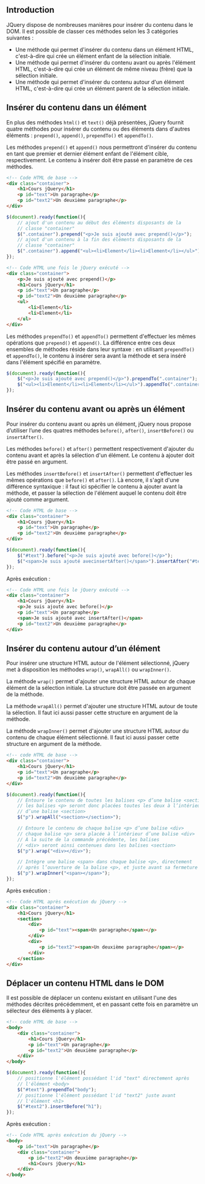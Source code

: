 ## Introduction

JQuery dispose de nombreuses manières pour insérer du contenu dans le DOM. Il est possible de classer ces méthodes selon les 3 catégories suivantes :

- Une méthode qui permet d'insérer du contenu dans un élément HTML, c'est-à-dire qui crée un élément enfant de la sélection initiale.
- Une méthode qui permet d'insérer du contenu avant ou après l'élément HTML, c'est-à-dire qui crée un élément de même niveau (frère) que la sélection initiale.
- Une méthode qui permet d'insérer du contenu autour d'un élément HTML, c'est-à-dire qui crée un élément parent de la sélection initiale.

## Insérer du contenu dans un élément

En plus des méthodes ```html()``` et ```text()``` déjà présentées, jQuery fournit quatre méthodes pour insérer du contenu ou des éléments dans d'autres éléments : ```prepend()```, ```append()```, ```prependTo()``` et ```appendTo()```.

Les méthodes ```prepend()``` et ```append()``` nous permettront d'insérer du contenu en tant que premier et dernier élément enfant de l'élément cible, respectivement. Le contenu à insérer doit être passé en paramètre de ces méthodes.

```html
<!-- Code HTML de base -->
<div class="container">
    <h1>Cours jQuery</h1>
    <p id="text">Un paragraphe</p>
    <p id="text2">Un deuxième paragraphe</p>
</div>
```

```js
$(document).ready(function(){
    // ajout d'un contenu au début des éléments disposants de la
    // classe "container"
    $(".container").prepend("<p>Je suis ajouté avec prepend()</p>");
    // ajout d'un contenu à la fin des éléments disposants de la
    // classe "container"
    $(".container").append("<ul><li>Element</li><li>Element</li></ul>")
});
```

```html
<!-- Code HTML une fois le jQuery exécuté -->
<div class="container">
    <p>Je suis ajouté avec prepend()</p>
    <h1>Cours jQuery</h1>
    <p id="text">Un paragraphe</p>
    <p id="text2">Un deuxième paragraphe</p>
    <ul>
        <li>Element</li>
        <li>Element</li>
    </ul>
</div>
```

Les méthodes ```prependTo()``` et ```appendTo()``` permettent d'effectuer les mêmes opérations que ```prepend()``` et ```append()```. La différence entre ces deux ensembles de méthodes réside dans leur syntaxe : en utilisant ```prependTo()``` et ```appendTo()```, le contenu à insérer sera avant la méthode et sera inséré dans l'élément spécifié en paramètre.

```js
$(document).ready(function(){
    $("<p>Je suis ajouté avec prepend()</p>").prependTo(".container");
    $("<ul><li>Element</li><li>Element</li></ul>").appendTo(".container");
});
```

## Insérer du contenu avant ou après un élément

Pour insérer du contenu avant ou après un élément, jQuery nous propose d’utiliser l’une des quatres méthodes ```before()```, ```after()```, ```insertBefore()``` ou ```insertAfter()```.

Les méthodes ```before()``` et ```after()``` permettent respectivement d'ajouter du contenu avant et après la sélection d'un élément. Le contenu à ajouter doit être passé en argument.

Les méthodes ```insertBefore()``` et ```insertAfter()``` permettent d'effectuer les mêmes opérations que ```before()``` et ```after()```. Là encore, il s'agit d'une différence syntaxique : il faut ici spécifier le contenu à ajouter avant la méthode, et passer la sélection de l'élément auquel le contenu doit être ajouté comme argument.

```html
<!-- Code HTML de base -->
<div class="container">
    <h1>Cours jQuery</h1>
    <p id="text">Un paragraphe</p>
    <p id="text2">Un deuxième paragraphe</p>
</div>
```

```js
$(document).ready(function(){
    $("#text").before("<p>Je suis ajouté avec before()</p>");
    $("<span>Je suis ajouté avecinsertAfter()</span>").insertAfter("#text");
});
```

Après exécution : 

```html
<!-- Code HTML une fois le jQuery exécuté -->
<div class="container">
    <h1>Cours jQuery</h1>
    <p>Je suis ajouté avec before()</p>
    <p id="text">Un paragraphe</p>
    <span>Je suis ajouté avec insertAfter()</span>
    <p id="text2">Un deuxième paragraphe</p>
</div>
```

## Insérer du contenu autour d’un élément

Pour insérer une structure HTML autour de l'élément sélectionné, jQuery met à disposition les méthodes ```wrap()```, ```wrapAll()``` ou ```wrapInner()```.

La méthode ```wrap()``` permet d'ajouter une structure HTML autour de chaque élément de la sélection initiale. La structure doit être passée en argument de la méthode.

La méthode ```wrapAll()``` permet d'ajouter une structure HTML autour de toute la sélection. Il faut ici aussi passer cette structure en argument de la méthode.

La méthode ```wrapInner()``` permet d'ajouter une structure HTML autour du contenu de chaque élément sélectionné. Il faut ici aussi passer cette structure en argument de la méthode.

```html
<!-- code HTML de base -->
<div class="container">
    <h1>Cours jQuery</h1>
    <p id="text">Un paragraphe</p>
    <p id="text2">Un deuxième paragraphe</p>
</div>
```

```js
$(document).ready(function(){
    // Entoure le contenu de toutes les balises <p> d’une balise <section>
    // les balises <p> seront donc placées toutes les deux à l’intérieur
    // d’une balise <section>
    $("p").wrapAll("<section></section>");

    // Entoure le contenu de chaque balise <p> d’une balise <div>
    // chaque balise <p> sera placée à l’intérieur d’une balise <div>
    // À la suite de la commande précédente, les balises
    // <div> seront ainsi contenues dans les balises <section>
    $("p").wrap("<div></div>");

    // Intègre une balise <span> dans chaque balise <p>, directement
    // après l’ouverture de la balise <p>, et juste avant sa fermeture
    $("p").wrapInner("<span></span>");
});
```

Après exécution  :

```html
<!-- Code HTML après exécution du jQuery -->
<div class="container">
    <h1>Cours jQuery</h1>
    <section>
        <div>
            <p id="text"><span>Un paragraphe</span></p>
        </div>
        <div>
            <p id="text2"><span>Un deuxième paragraphe</span></p>
        </div>
    </section>
</div>
```

## Déplacer un contenu HTML dans le DOM

Il est possible de déplacer un contenu existant en utilisant l'une des méthodes décrites précédemment, et en passant cette fois en paramètre un sélecteur des éléments à y placer.

```html
<!-- code HTML de base -->
<body>
    <div class="container">
        <h1>Cours jQuery</h1>
        <p id="text">Un paragraphe</p>
        <p id="text2">Un deuxième paragraphe</p>
    </div>
</body>
```

```js
$(document).ready(function(){
    // positionne l'élément possédant l'id "text" directement après
    // l'élément <body>
    $("#text").prependTo("body");
    // positionne l'élément possédant l'id "text2" juste avant
    // l'élément <h1>
    $("#text2").insertBefore("h1");
});
```

Après exécution :

```html
<!-- Code HTML après exécution du jQuery -->
<body>
    <p id="text">Un paragraphe</p>
    <div class="container">
        <p id="text2">Un deuxième paragraphe</p>
        <h1>Cours jQuery</h1>
    </div>
</body>
```